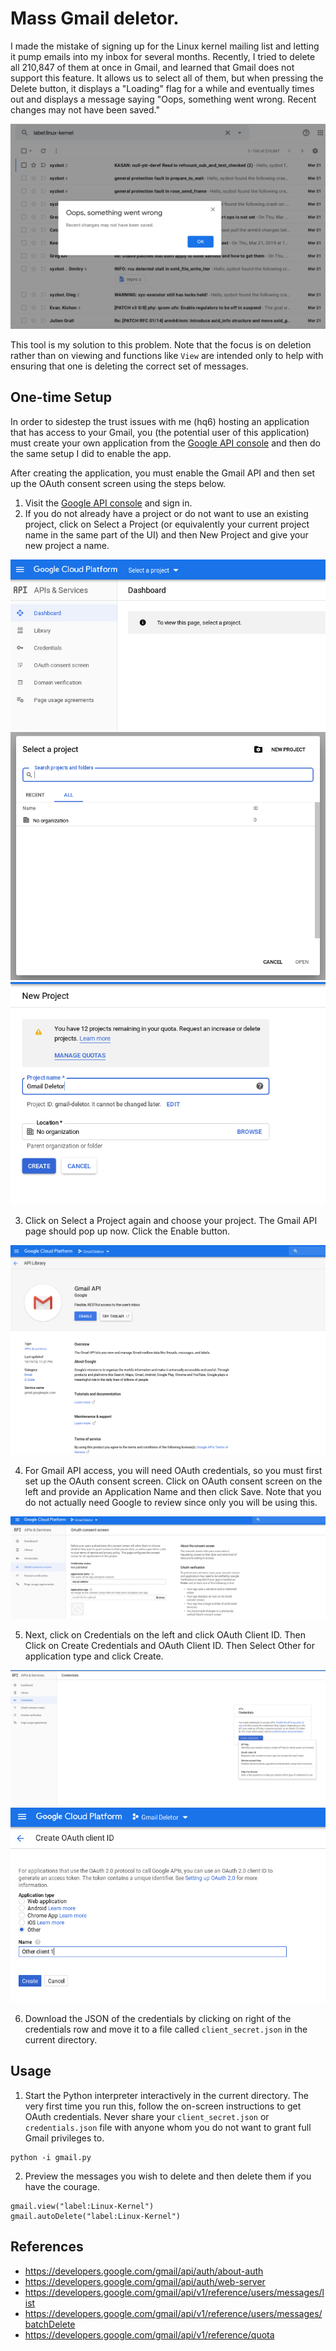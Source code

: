 # Mass Gmail deletor.

I made the mistake of signing up for the Linux kernel mailing list and letting
it pump emails into my inbox for several months. Recently, I tried to delete
all 210,847 of them at once in Gmail, and learned that Gmail does not support
this feature. It allows us to select all of them, but when pressing the Delete
button, it displays a "Loading" flag for a while and eventually times out and
displays a message saying "Oops, something went wrong. Recent changes may not
have been saved."

![Something went wrong](resources/SomethingWentWrong.png)

This tool is my solution to this problem. Note that the focus is on deletion
rather than on viewing and functions like `View` are intended only to help with
ensuring that one is deleting the correct set of messages.

## One-time Setup

In order to sidestep the trust issues with me (hq6) hosting an application that has
access to your Gmail, you (the potential user of this application) must
create your own application from the [Google API
console](https://console.cloud.google.com/apis/api/gmail.googleapis.com/)
and then do the same setup I did to enable the app.

After creating the application, you must enable the Gmail API and then set up
the OAuth consent screen using the steps below.

1. Visit the [Google API
   console](https://console.cloud.google.com/apis/api/gmail.googleapis.com/)
   and sign in.
2. If you do not already have a project or do not want to use an existing
   project, click on Select a Project (or equivalently your current project
   name in the same part of the UI) and then New Project and give your new
   project a name.

![Create a Project](resources/CreateProject.png)
![New Project](resources/NewProject.png)
![Give Name](resources/GiveName.png)

3. Click on Select a Project again and choose your project. The Gmail API page
   should pop up now. Click the Enable button.

![Enable Gmail API](resources/EnableGmailAPI.png)

4. For Gmail API access, you will need OAuth credentials, so you must first set
   up the OAuth consent screen. Click on OAuth consent screen on the left and
   provide an Application Name and then click Save. Note that you do not
   actually need Google to review since only you will be using this.

![OAuth consent screen](resources/OAuth.png)

5. Next, click on Credentials on the left and click OAuth Client ID. Then Click
   on Create Credentials and OAuth Client ID. Then Select Other for application
   type and click Create.

![Create Credentials](resources/CreateCredentials.png)
![Select Other](resources/SelectOther.png)


6. Download the JSON of the credentials by clicking on right of the credentials
   row and move it to a file called `client_secret.json` in the current
   directory.

## Usage

1. Start the Python interpreter interactively in the current directory.  The
   very first time you run this, follow the on-screen instructions to get OAuth
   credentials. Never share your `client_secret.json` or `credentials.json`
   file with anyone whom you do not want to grant full Gmail privileges to. 

```
python -i gmail.py
```

2. Preview the messages you wish to delete and then delete them if you have the courage.
```
gmail.view("label:Linux-Kernel")
gmail.autoDelete("label:Linux-Kernel")
```

## References
 * https://developers.google.com/gmail/api/auth/about-auth
 * https://developers.google.com/gmail/api/auth/web-server
 * https://developers.google.com/gmail/api/v1/reference/users/messages/list
 * https://developers.google.com/gmail/api/v1/reference/users/messages/batchDelete
 * https://developers.google.com/gmail/api/v1/reference/quota
